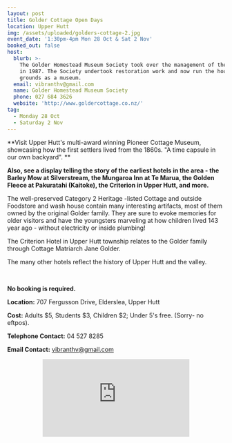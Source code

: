 ```yaml
---
layout: post
title: Golder Cottage Open Days
location: Upper Hutt
img: /assets/uploaded/golders-cottage-2.jpg
event_date: '1:30pm-4pm Mon 28 Oct & Sat 2 Nov'
booked_out: false
host:
  blurb: >-
    The Golder Homestead Museum Society took over the management of the property
    in 1987. The Society undertook restoration work and now run the house and
    grounds as a museum.
  email: vibranthv@gmail.com
  name: Golder Homestead Museum Society
  phone: 027 684 3626
  website: 'http://www.goldercottage.co.nz/'
tag:
  - Monday 28 Oct
  - Saturday 2 Nov
---
```

**Visit Upper Hutt's multi-award winning Pioneer Cottage Museum, showcasing how the first settlers lived from the 1860s. "A time capsule in our own backyard".**

**Also, see a display telling the story of the earliest hotels in the area - the Barley Mow at Silverstream, the Mungaroa Inn at Te Marua, the Golden Fleece at Pakuratahi (Kaitoke), the Criterion
 in Upper Hutt, and more.**

The well-preserved Category 2 Heritage -listed Cottage and outside Foodstore and wash house contain many interesting artifacts, most of them owned by the original Golder family. They are sure to evoke memories for older visitors and have the youngsters marveling at how children lived 143 year ago - without electricity or inside plumbing!

The Criterion Hotel in Upper Hutt township relates to the Golder family through Cottage Matriarch Jane Golder.

The many other hotels reflect the history of Upper Hutt and the valley. 

<br> 

**No booking is required.**

**Location:** 707 Fergusson Drive, Elderslea, Upper Hutt 

**Cost:** Adults $5, Students $3, Children $2; Under 5's free. (Sorry- no eftpos).

**Telephone Contact:** 04 527 8285

**Email Contact:** vibranthv@gmail.com

<center><iframe src="https://www.facebook.com/plugins/page.php?href=https%3A%2F%2Fwww.facebook.com%2FGolders-Cottage-172738402909074%2F&tabs=header&width=340&height=180&small_header=false&adapt_container_width=true&hide_cover=false&show_facepile=true&appId" width="340" height="180" style="border:none;overflow:hidden" scrolling="no" frameborder="0" allowTransparency="true" allow="encrypted-media"></iframe></center>
